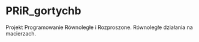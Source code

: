 PRiR_gortychb
=============

Projekt Programowanie Równoległe i Rozproszone. Równoległe działania na macierzach.
